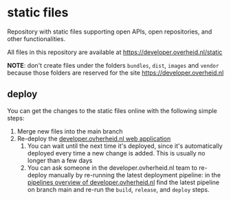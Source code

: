 # static files

Repository with static files supporting open APIs, open repositories, and other functionalities. 

All files in this repository are available at https://developer.overheid.nl/static

**NOTE**: don't create files under the folders `bundles`, `dist`, `images` and
`vendor` because those folders are reserved for the site https://developer.overheid.nl

## deploy 

You can get the changes to the static files online with the following simple
steps:

1. Merge new files into the main branch
2. Re-deploy the [developer.ovherheid.nl web application](https://gitlab.com/commonground/don/developer.overheid.nl)
   1. You can wait until the next time it's deployed, since it's automatically
      deployed every time a new change is added. This is usually no longer than
      a few days
   2. You can ask someone in the developer.ovherheid.nl team to re-deploy
      manually by re-running the latest deployment pipeline: in the [pipelines
      overview of developer.ovherheid.nl](https://gitlab.com/commonground/don/developer.overheid.nl/-/pipelines)
      find the latest pipeline on branch main and re-run the `build`, `release`,
      and `deploy` steps.
